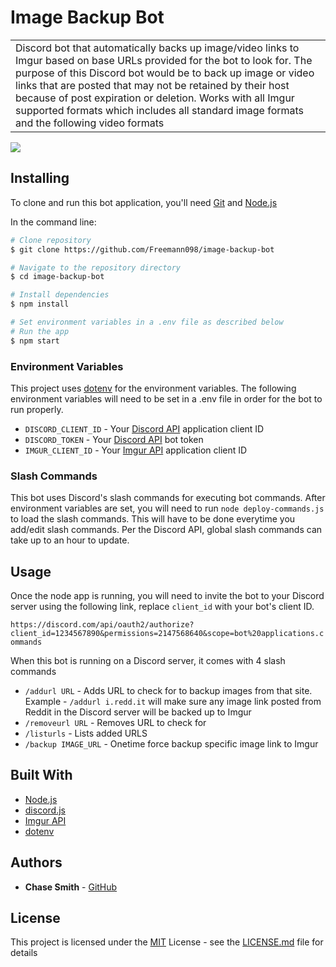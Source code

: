 # Image Backup Bot

<table>
<tr>
<td>
  Discord bot that automatically backs up image/video links to Imgur based on base URLs provided for the bot to look for. The purpose of this Discord bot would be to back up image or video links that are posted that may not be retained by their host because of post expiration or deletion. Works with all Imgur supported formats which includes all standard image formats and the following video formats
</td>
</tr>
</table>

![](https://i.imgur.com/Bkp8D1D.png)

## Installing

To clone and run this bot application, you'll need [Git](https://git-scm.com) and [Node.js](https://nodejs.org/en/download/) 

In the command line:

```bash
# Clone repository
$ git clone https://github.com/Freemann098/image-backup-bot

# Navigate to the repository directory
$ cd image-backup-bot

# Install dependencies
$ npm install

# Set environment variables in a .env file as described below
# Run the app
$ npm start
```

### Environment Variables

This project uses [dotenv](https://www.npmjs.com/package/dotenv) for the environment variables. The following environment variables will need to be set in a .env file in order for the bot to run properly.

- `DISCORD_CLIENT_ID` - Your [Discord API](https://discord.com/developers/applications) application client ID
- `DISCORD_TOKEN` - Your [Discord API](https://discord.com/developers/applications) bot token
- `IMGUR_CLIENT_ID` - Your [Imgur API](https://api.imgur.com/oauth2/addclient) application client ID

### Slash Commands
This bot uses Discord's slash commands for executing bot commands. After environment variables are set, you will need to run 
`node deploy-commands.js` to load the slash commands. This will have to be done everytime you add/edit slash commands. Per the Discord API, global slash commands can take up to an hour to update.

## Usage

Once the node app is running, you will need to invite the bot to your Discord server using the following link, replace `client_id` with your bot's client ID.

`https://discord.com/api/oauth2/authorize?client_id=1234567890&permissions=2147568640&scope=bot%20applications.commands`

When this bot is running on a Discord server, it comes with 4 slash commands

- `/addurl URL` - Adds URL to check for to backup images from that site. Example - `/addurl i.redd.it` will make sure any image link posted from Reddit in the Discord server will be backed up to Imgur
- `/removeurl URL` - Removes URL to check for
- `/listurls` - Lists added URLS
- `/backup IMAGE_URL` - Onetime force backup specific image link to Imgur

## Built With

  - [Node.js](https://nodejs.org/en/)
  - [discord.js](https://discord.js.org/#/)
  - [Imgur API](https://apidocs.imgur.com/)
  - [dotenv](https://github.com/motdotla/dotenv)

## Authors

  - **Chase Smith** -
    [GitHub](https://github.com/Freemann098)

## License

This project is licensed under the [MIT](https://mit-license.org/) License - see the [LICENSE.md](LICENSE.md) file for
details